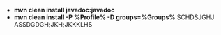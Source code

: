 * **mvn clean install javadoc:javadoc**
* **mvn clean install -P %Profile% -D groups=%Groups%**
SCHDSJGHJ
ASSDGDGH;JKH;JKKKLHS